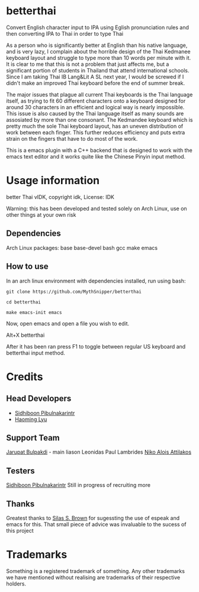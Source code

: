 # betterthai
Convert English character input to IPA using Eglish pronunciation rules and then converting IPA to Thai in order to type Thai

As a person who is significantly better at English than his native language, and is very lazy, I complain about the horrible design of the Thai Kedmanee keyboard layout and struggle to type more than 10 words per minute with it. It is clear to me that this is not a problem that just affects me, but a significant portion of students in Thailand that attend international schools. Since I am taking Thai IB Lang&Lit A SL next year, I would be screwed if I didn't make an improved Thai keyboard before the end of summer break.

The major issues that plague all current Thai keyboards is the Thai language itself, as trying to fit 60 different characters onto a keyboard designed for around 30 characters in an efficient and logical way is nearly impossible. This issue is also caused by the Thai language itself as many sounds are assosiated by more than one consonant. The Kedmandee keyboard which is pretty much the sole Thai keyboard layout, has an uneven distribution of work between each finger. This further reduces efficiency and puts extra strain on the fingers that have to do most of the work.

This is a emacs plugin with a C++ backend that is designed to work with the emacs text editor and it works quite like the Chinese Pinyin input method.

Usage information
=================

better Thai vIDK, copyright idk, License: IDK

Warning: this has been developed and tested solely on Arch Linux, use on other things at your own risk

Dependencies
----------
Arch Linux
packages: base base-devel bash gcc make emacs

How to use
----------
In an arch linux environment with dependencies installed, run using bash:

`git clone https://github.com/MythSnipper/betterthai`

`cd betterthai`

`make emacs-init emacs`


Now, open emacs and open a file you wish to edit.

Alt+X betterthai

After it has been ran press F1 to toggle between regular US keyboard and betterthai input method.

Credits
=======
Head Developers
---------------
* [Sidhiboon Pibulnakarintr](https://github.com/asianhen)
* [Haoming Lyu](https://github.com/MythSnipper)

Support Team
------------
[Jarupat Bulpakdi](https://github.com/mightythemight) - main liason 
Leonidas Paul Lambrides
[Niko Alois Attilakos](https://github.com/NotNoper)

Testers
-------
[Sidhiboon Pibulnakarintr](https://github.com/asianhen)
Still in progress of recruiting more 

Thanks
------
Greatest thanks to [Silas S. Brown](https://github.com/ssb22) for sugessting the use of espeak and emacs for this. That small piece of advice was invaluable to the sucess of this project

Trademarks
==========
Something is a registered trademark of something. Any other trademarks we have mentioned without realising are trademarks of their respective holders.